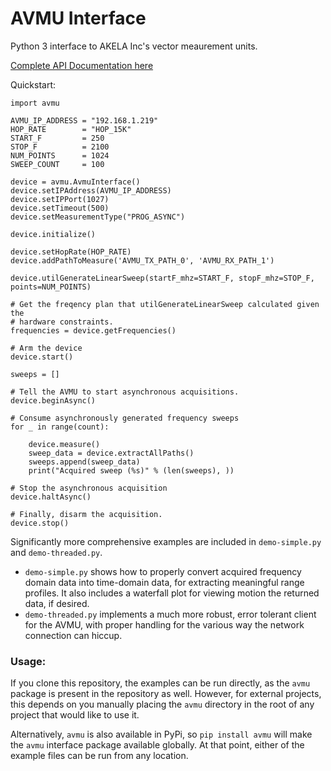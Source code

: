 
# AVMU Interface

Python 3 interface to AKELA Inc's vector meaurement units.

[Complete API Documentation here](https://akelainc.github.io/avmu/index.html)

Quickstart:

    import avmu

    AVMU_IP_ADDRESS = "192.168.1.219"
    HOP_RATE        = "HOP_15K"
    START_F         = 250
    STOP_F          = 2100
    NUM_POINTS      = 1024
    SWEEP_COUNT     = 100

    device = avmu.AvmuInterface()
    device.setIPAddress(AVMU_IP_ADDRESS)
    device.setIPPort(1027)
    device.setTimeout(500)
    device.setMeasurementType("PROG_ASYNC")

    device.initialize()

    device.setHopRate(HOP_RATE)
    device.addPathToMeasure('AVMU_TX_PATH_0', 'AVMU_RX_PATH_1')

    device.utilGenerateLinearSweep(startF_mhz=START_F, stopF_mhz=STOP_F, points=NUM_POINTS)

    # Get the freqency plan that utilGenerateLinearSweep calculated given the
    # hardware constraints.
    frequencies = device.getFrequencies()

    # Arm the device
    device.start()

    sweeps = []

    # Tell the AVMU to start asynchronous acquisitions.
    device.beginAsync()

    # Consume asynchronously generated frequency sweeps
    for _ in range(count):

        device.measure()
        sweep_data = device.extractAllPaths()
        sweeps.append(sweep_data)
        print("Acquired sweep (%s)" % (len(sweeps), ))

    # Stop the asynchronous acquisition
    device.haltAsync()

    # Finally, disarm the acquisition.
    device.stop()


Significantly more comprehensive examples are included in `demo-simple.py` and `demo-threaded.py`.

 - `demo-simple.py` shows how to properly convert acquired frequency domain data into time-domain 
   data, for extracting meaningful range profiles. It also includes a waterfall plot for viewing
   motion the returned data, if desired.
 - `demo-threaded.py` implements a much more robust, error tolerant client for the AVMU, with proper
   handling for the various way the network connection can hiccup.

### Usage:

If you clone this repository, the examples can be run directly, as the `avmu` package is present 
in the repository as well. However, for external projects, this depends on you manually placing
the `avmu` directory in the root of any project that would like to use it.

Alternatively, `avmu` is also available in PyPi, so `pip install avmu` will make the `avmu`
interface package available globally. At that point, either of the example files can be run
from any location.









